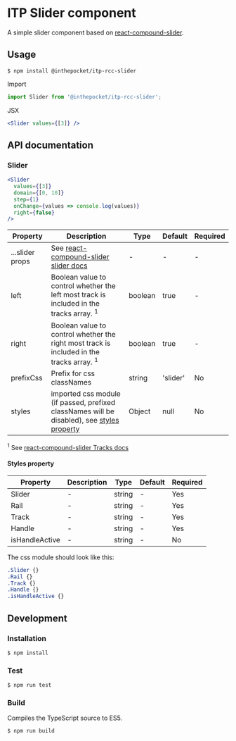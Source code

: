 # ITP Slider component
A simple slider component based on [react-compound-slider](https://github.com/sghall/react-compound-slider/).

## Usage
```
$ npm install @inthepocket/itp-rcc-slider
```

Import
```javascript
import Slider from '@inthepocket/itp-rcc-slider';
```

JSX
```jsx
<Slider values={[3]} />
```

## API documentation
### Slider
```jsx
<Slider
  values={[3]}
  domain={[0, 10]}
  step={1}
  onChange={values => console.log(values)}
  right={false}
/>
```

| Property                       | Description                                                                                                      | Type          | Default   | Required |
| ------------------------------ | ---------------------------------------------------------------------------------------------------------------- | ------------- | --------- | -------- |
| ...slider props                | See [react-compound-slider slider docs](https://sghall.github.io/react-compound-slider/#/component-api/slider)   | -             | -         | -        |
| left                           | Boolean value to control whether the left most track is included in the tracks array. <sup>1</sup>               | boolean       | true      | -        |
| right                          | Boolean value to control whether the right most track is included in the tracks array. <sup>1</sup>              | boolean       | true      | -        |
| prefixCss                      | Prefix for css classNames                                                                                        | string        | 'slider'  | No       |
| styles                         | imported css module (if passed, prefixed classNames will be disabled), see [styles property](#styles-property)   | Object        | null      | No       |

<sup>1</sup> See [react-compound-slider Tracks docs](https://sghall.github.io/react-compound-slider/#/component-api/tracks)

#### Styles property
| Property           | Description | Type   | Default | Required |
| ------------------ | ----------- | ------ | ------- | -------- |
| Slider             | -           | string | -       | Yes      |
| Rail               | -           | string | -       | Yes      |
| Track              | -           | string | -       | Yes      |
| Handle             | -           | string | -       | Yes      |
| isHandleActive     | -           | string | -       | No       |

The css module should look like this:

```css
.Slider {}
.Rail {}
.Track {}
.Handle {}
.isHandleActive {}
```

## Development
### Installation
```
$ npm install
```

### Test
```
$ npm run test
```

### Build
Compiles the TypeScript source to ES5.

```
$ npm run build
```
